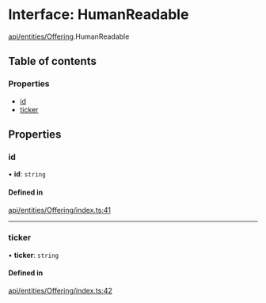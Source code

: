 # Interface: HumanReadable

[api/entities/Offering](../wiki/api.entities.Offering).HumanReadable

## Table of contents

### Properties

- [id](../wiki/api.entities.Offering.HumanReadable#id)
- [ticker](../wiki/api.entities.Offering.HumanReadable#ticker)

## Properties

### id

• **id**: `string`

#### Defined in

[api/entities/Offering/index.ts:41](https://github.com/PolymeshAssociation/polymesh-sdk/blob/31fdce23/src/api/entities/Offering/index.ts#L41)

___

### ticker

• **ticker**: `string`

#### Defined in

[api/entities/Offering/index.ts:42](https://github.com/PolymeshAssociation/polymesh-sdk/blob/31fdce23/src/api/entities/Offering/index.ts#L42)
